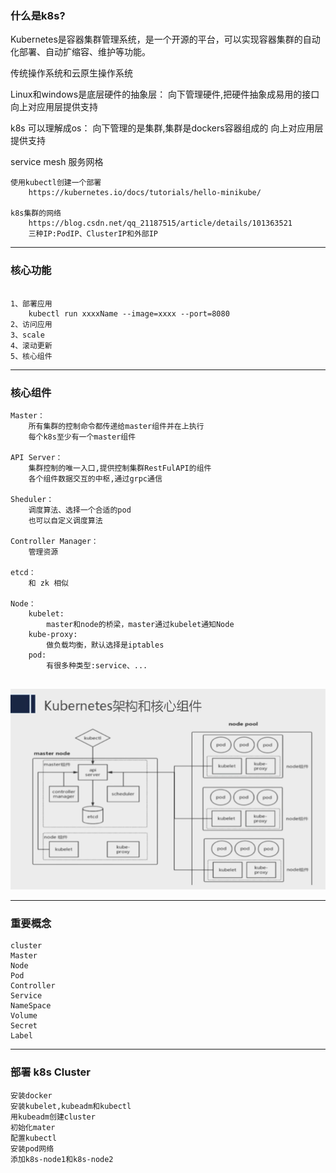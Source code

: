 ### 什么是k8s?

Kubernetes是容器集群管理系统，是一个开源的平台，可以实现容器集群的自动化部署、自动扩缩容、维护等功能。


传统操作系统和云原生操作系统

Linux和windows是底层硬件的抽象层：
    向下管理硬件,把硬件抽象成易用的接口
    向上对应用层提供支持
    
k8s 可以理解成os：
    向下管理的是集群,集群是dockers容器组成的
     向上对应用层提供支持
   
service mesh
    服务网格  
```
使用kubectl创建一个部署
    https://kubernetes.io/docs/tutorials/hello-minikube/

k8s集群的网络
    https://blog.csdn.net/qq_21187515/article/details/101363521
    三种IP:PodIP、ClusterIP和外部IP

```

--------
### 核心功能
```

1、部署应用
    kubectl run xxxxName --image=xxxx --port=8080
2、访问应用
3、scale
4、滚动更新
5、核心组件
```

--------
### 核心组件
```
Master：
    所有集群的控制命令都传递给master组件并在上执行
    每个k8s至少有一个master组件

API Server：
    集群控制的唯一入口,提供控制集群RestFulAPI的组件
    各个组件数据交互的中枢,通过grpc通信

Sheduler：
    调度算法、选择一个合适的pod
    也可以自定义调度算法

Controller Manager：
    管理资源
    
etcd：
    和 zk 相似
    
Node：
    kubelet:
        master和node的桥梁，master通过kubelet通知Node
    kube-proxy:
        做负载均衡，默认选择是iptables
    pod:
        有很多种类型:service、...
    
```
![](../img/k8s_core.png)


--------
### 重要概念
```
cluster
Master
Node
Pod
Controller
Service
NameSpace
Volume
Secret
Label

```

--------
### 部署 k8s Cluster
```
安装docker
安装kubelet,kubeadm和kubectl
用kubeadm创建cluster
初始化mater
配置kubectl
安装pod网络
添加k8s-node1和k8s-node2
```







